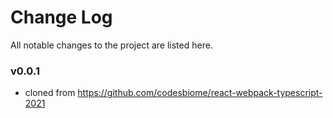 # Change Log

All notable changes to the project are listed here.

### v0.0.1

- cloned from https://github.com/codesbiome/react-webpack-typescript-2021

